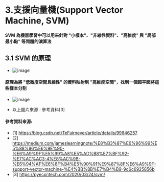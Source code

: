 # 3.支援向量機(Support Vector Machine, SVM)
#### SVM 為機器學習中可以用來針對 "小樣本"、"非線性資料"、"高維度" 與 "局部最小點" 等問題的演算法

## 3.1 SVM 的原理

* ![image](https://github.com/Ricky7737/DataAnalysisAndLearning/assets/58324475/bb72b2d7-0a4e-41e5-a723-b3c514e3c45e)

#### 原理為將 "低微度空間且線性" 的資料映射到 "高維度空間"，找到一個超平面將這些樣本分割

* ![image](https://github.com/Ricky7737/DataAnalysisAndLearning/assets/58324475/1801f881-e5d9-47a8-aba6-ecc1b4c4f3dc)

* 以上圖片來源 : 參考資料[3]
#### 參考資料來源:
* [1] https://blog.csdn.net/TeFuirnever/article/details/99646257
* [2] https://medium.com/jameslearningnote/%E8%B3%87%E6%96%99%E5%88%86%E6%9E%90-%E6%A9%9F%E5%99%A8%E5%AD%B8%E7%BF%92-%E7%AC%AC3-4%E8%AC%9B-%E6%94%AF%E6%8F%B4%E5%90%91%E9%87%8F%E6%A9%9F-support-vector-machine-%E4%BB%8B%E7%B4%B9-9c6c6925856b
* [3] https://pyecontech.com/2020/03/24/svm/
